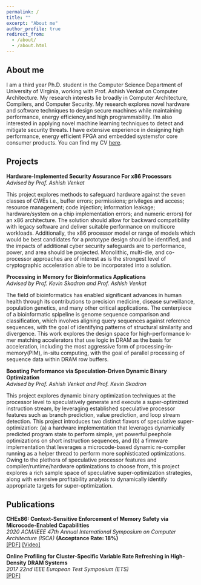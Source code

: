 ```yaml
---
permalink: /
title: ""
excerpt: "About me"
author_profile: true
redirect_from: 
  - /about/
  - /about.html
---
```


About me
------
I am a third year Ph.D. student in the Computer Science Department of University of Virginia, working with Prof. Ashish Venkat on Computer Architecture. My research interests lie broadly in Computer Architecture, Compilers, and Computer Security. My research explores novel hardware and software techniques to design secure machines while maintaining performance, energy efficiency,and high programmability. I’m also interested in applying novel machine learning techniques to detect and mitigate security threats. I have extensive experience in designing high performance, energy efficient FPGA and embedded systemsfor core consumer products. You can find my CV [here](http://rasool-sharifi.github.io/files/RasoolSharifiCV.pdf). 

Projects
------
**Hardware-Implemented Security Assurance For x86 Processors**\
*Advised by Prof. Ashish Venkat*

This project explores methods to safeguard hardware against the seven classes of CWEs i.e., buffer errors; permissions; privileges and access; resource
management; code injection; information leakage; hardware/system on a chip implementation errors; and numeric errors) for an x86 architecture. The solution should allow for backward compatibility with legacy software and deliver suitable performance on multicore workloads. Additionally, the x86 processor model or range of models which would be best candidates for a prototype design should be identified, and the impacts of additional cyber security safeguards are to performance, power, and area should be projected. Monolithic, multi-die, and co-processor approaches are of interest as is the strongest level of cryptographic acceleration able to be incorporated into a solution.


**Processing in Memory for Bioinformatics Applications**\
*Advised by Prof. Kevin Skadron and Prof. Ashish Venkat*

The  field  of  bioinformatics  has  enabled  significant  advances in human health through its contributions to precision medicine, disease surveillance, population genetics, and many other critical applications. The centerpiece of a bioinformatic spipeline  is  genome  sequence  comparison  and  classification, which  involves  aligning  query  sequences  against  reference sequences,  with  the  goal  of  identifying  patterns  of  structural similarity  and  divergence. This work  explores the design space  for high-performance k-mer  matching  accelerators  that  use  logic  in  DRAM  as  the basis  for  acceleration,  including  the  most  aggressive  form  of processing-in-memory(PIM), in-situ computing, with the goal of  parallel  processing  of  sequence  data  within  DRAM  row buffers. 

**Boosting Performance via Speculation-Driven Dynamic Binary Optimization**\
*Advised by Prof. Ashish Venkat and Prof. Kevin Skadron*

This project explores dynamic binary optimization techniques at the processor level to speculatively generate and execute a super-optimized instruction stream, by leveraging established speculative processor features such as branch prediction, value prediction, and loop stream detection. This project introduces two distinct flavors of speculative super-optimization: (a) a hardware implementation that leverages dynamically predicted program state to perform simple, yet powerful peephole optimizations on short instruction sequences, and (b) a firmware implementation that leverages a microcode-based dynamic re-compiler running as a helper thread to perform more sophisticated optimizations. Owing to the plethora of speculative processor features and compiler/runtime/hardware optimizations to choose from, this project explores a rich sample space of speculative super-optimization strategies, along with extensive profitability analysis to dynamically identify appropriate targets for super-optimization.


Publications
------
**CHEx86: Context-Sensitive Enforcement of Memory Safety via Microcode-Enabled Capabilities**\
*2020 ACM/IEEE 47th Annual International Symposium on Computer Architecture (ISCA)* **(Acceptance Rate: 18%)**\
[[PDF]](http://rasool-sharifi.github.io/files/2020CHEx86.pdf) [[Video]](https://fast.wistia.net/embed/iframe/xrq0ht9iic)

**Online Profiling for Cluster-Specific Variable Rate Refreshing in High-Density DRAM Systems**\
*2017 22nd IEEE European Test Symposium (ETS)*\
[[PDF]](http://rasool-sharifi.github.io/files/2017OnlineProfiling.pdf)


